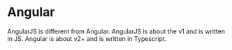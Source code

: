 # Angular

AngularJS is different from Angular. AngularJS is about the v1 and is written in JS. Angular is about v2+ and is written in Typescript.


